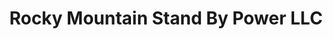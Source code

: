 ---
title: "Rocky Mountain Stand By Power LLC"
url: /grand-junction/rocky-mountain-stand-by-power-llc/
shop: electrical
---